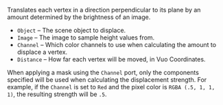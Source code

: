 Translates each vertex in a direction perpendicular to its plane by an amount determined by the brightness of an image.

- `Object` – The scene object to displace.
- `Image` – The image to sample height values from.
- `Channel` – Which color channels to use when calculating the amount to displace a vertex.
- `Distance` – How far each vertex will be moved, in Vuo Coordinates.

When applying a mask using the `Channel` port, only the components specified will be used when calculating the displacement strength.  For example, if the `Channel` is set to `Red` and the pixel color is `RGBA (.5, 1, 1, 1)`, the resulting strength will be `.5`.

